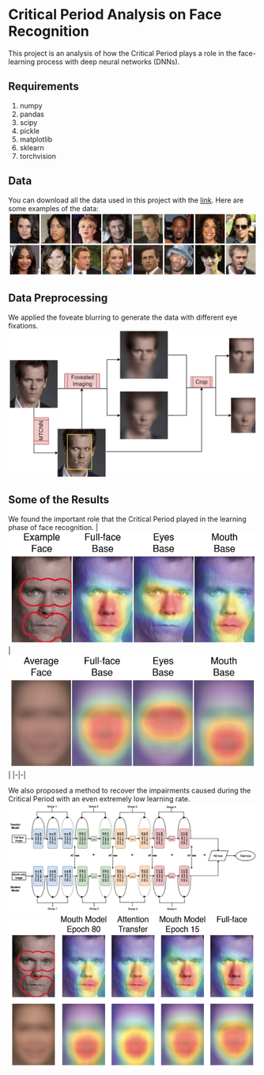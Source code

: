 # Critical Period Analysis on Face Recognition
This project is an analysis of how the Critical Period plays a role in the face-learning process with deep neural networks (DNNs). 
## Requirements
1. numpy
2. pandas
3. scipy
4. pickle
5. matplotlib
6. sklearn
7. torchvision
## Data
You can download all the data used in this project with the [link](https://drive.google.com/file/d/1mYLO-ZxjkAV4EAXfbeYySsnk2KcHr4Y-/view?usp=sharing).
Here are some examples of the data:
![Data Exp](Figs/Fig1-A.png)
## Data Preprocessing
We applied the foveate blurring to generate the data with different eye fixations.
![Data Prep](Figs/Fig1-c.png)
## Some of the Results
We found the important role that the Critical Period played in the learning phase of face recognition.
|![The Grad-CAM for an example face](Figs/Fig2-E.png)|![The Grad-CAM  group average across faces](Figs/Fig2-f.png)|
|-|-|

We also proposed a method to recover the impairments caused during the Critical Period with an even extremely low learning rate.
![KL-AT](Figs/Fig6-A.png)
![Grad-CAM](Figs/Fig6-D.png)

